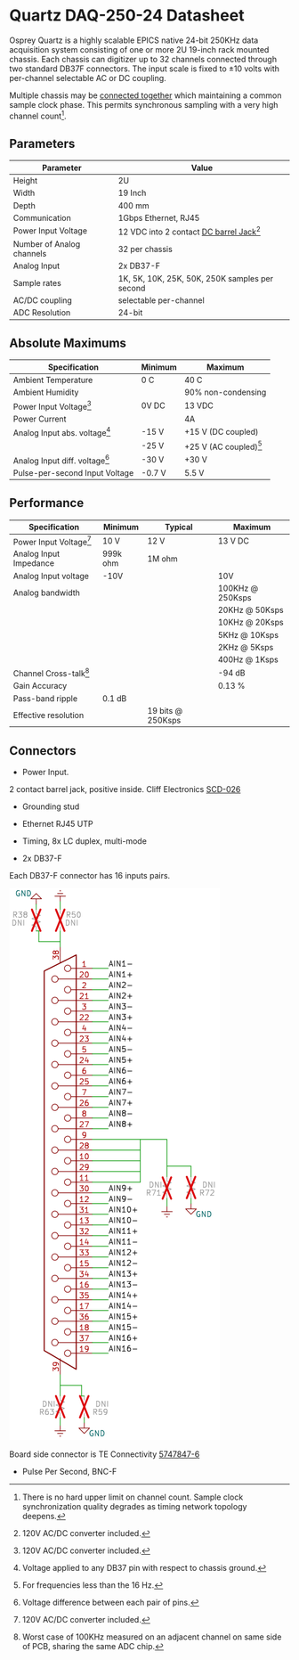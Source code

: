 # Quartz DAQ-250-24 Datasheet

Osprey Quartz is a highly scalable EPICS native 24-bit 250KHz data acquisition system
consisting of one or more 2U 19-inch rack mounted chassis.
Each chassis can digitizer up to 32 channels connected through two standard DB37F connectors.
The input scale is fixed to $\pm 10$ volts with per-channel selectable AC or DC coupling.

Multiple chassis may be [connected together](system-setup.md#Topologies)
which maintaining a common sample clock phase.
This permits synchronous sampling with a very high channel count[^maxchan].

[^maxchan]: There is no hard upper limit on channel count.
  Sample clock synchronization quality degrades as timing network topology deepens.

## Parameters

| Parameter | Value |
| ---- | ---- |
| Height | 2U |
| Width | 19 Inch |
| Depth | 400 mm |
| Communication | 1Gbps Ethernet, RJ45 |
| Power Input Voltage | 12 VDC into 2 contact [DC barrel Jack](#PowerInput)[^acdc] |
| Number of Analog channels | 32 per chassis |
| Analog Input | 2x DB37-F |
| Sample rates | 1K, 5K, 10K, 25K, 50K, 250K samples per second |
| AC/DC coupling | selectable per-channel |
| ADC Resolution | 24-bit |

## Absolute Maximums

| Specification | Minimum | Maximum |
| ---- | ---- | ---- |
| Ambient Temperature | 0 C | 40 C |
| Ambient Humidity | | 90% non-condensing |
| Power Input Voltage[^acdc] | 0V DC | 13 VDC |
| Power Current | | 4A |
| Analog Input abs. voltage[^analogabs] | -15 V | +15 V (DC coupled) |
|                                       | -25 V | +25 V (AC coupled)[^analogabsac] |
| Analog Input diff. voltage[^analogdiff] | -30 V | +30 V |
| Pulse-per-second Input Voltage | -0.7 V | 5.5 V |

[^acdc]: 120V AC/DC converter included.
[^analogabs]: Voltage applied to any DB37 pin with respect to chassis ground.
[^analogabsac]: For frequencies less than the 16 Hz.
[^analogdiff]: Voltage difference between each pair of pins.

## Performance

| Specification | Minimum | Typical | Maximum |
| ---- | ---- | ---- | ---- |
| Power Input Voltage[^acdc] | 10 V | 12 V | 13 V DC |
| Analog Input Impedance | 999k ohm | 1M ohm | |
| Analog Input voltage | -10V | | 10V |
| Analog bandwidth | | | 100KHz @ 250Ksps|
|                  | | |  20KHz @ 50Ksps |
|                  | | |  10KHz @ 20Ksps |
|                  | | |  5KHz @ 10Ksps |
|                  | | |  2KHz @ 5Ksps |
|                  | | |  400Hz @ 1Ksps |
| Channel Cross-talk[^cross] | | | -94 dB |
| Gain Accuracy | | | 0.13 % |
| Pass-band ripple | 0.1 dB | | |
| Effective resolution | | 19 bits @ 250Ksps | |

[^cross]: Worst case of 100KHz measured on an adjacent channel on same side of PCB, sharing the same ADC chip.

## Connectors

<a name="PowerInput"></a>

- Power Input.

2 contact barrel jack, positive inside.  Cliff Electronics [SCD-026](http://www.farnell.com/datasheets/1859067.pdf)

- Grounding stud

- Ethernet RJ45 UTP

- Timing, 8x LC duplex, multi-mode

- 2x DB37-F

Each DB37-F connector has 16 inputs pairs.

![Quartz DB37-F pinout](image/quartz-db37.svg)

Board side connector is TE Connectivity [5747847-6](https://www.te.com/commerce/DocumentDelivery/DDEController?Action=showdoc&DocId=Catalog+Section%7F82068_AMPLIMITE_Right-Angle_Posted_Conn%7F0412%7Fpdf%7FEnglish%7FENG_CS_82068_AMPLIMITE_Right-Angle_Posted_Conn_0412.pdf%7F5747847-4)

- Pulse Per Second, BNC-F
